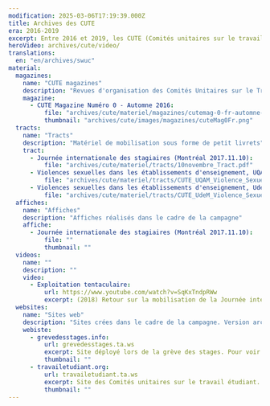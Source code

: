 ```yaml
---
modification: 2025-03-06T17:19:39.000Z
title: Archives des CUTE
era: 2016-2019
excerpt: Entre 2016 et 2019, les CUTE (Comités unitaires sur le travail étudiant) mènent une campagne pour faire reconnaitre le travail effectué par les étudiantEs en revendiquant le salariat étudiant et la rémunération des stages.
heroVideo: archives/cute/video/
translations:
  en: "en/archives/swuc"
material:
  magazines:
    name: "CUTE magazines"
    description: "Revues d'organisation des Comités Unitaires sur le Travail Étudiant (CUTE Magazine)"
    magazine:
      - CUTE Magazine Numéro 0 - Automne 2016:
          file: "archives/cute/materiel/magazines/cutemag-0-fr-automne-2016_september_1st.pdf"
          thumbnail: "archives/cute/images/magazines/cuteMag0Fr.png"
  tracts:
    name: "Tracts"
    description: "Matériel de mobilisation sous forme de petit livrets"
    tract:
      - Journée internationale des stagiaires (Montréal 2017.11.10):
          file: "archives/cute/materiel/tracts/10novembre_Tract.pdf"
      - Violences sexuelles dans les établissements d'enseignement, UQAM (Montréal 2017.08.21):
          file: "archives/cute/materiel/tracts/CUTE_UQAM_Violence_Sexuelle.pdf"
      - Violences sexuelles dans les établissements d'enseignement, UdeM (Montréal 2017.08.21):
          file: "archives/cute/materiel/tracts/CUTE_UdeM_Violence_Sexuelle.pdf"
  affiches:
    name: "Affiches"
    description: "Affiches réalisés dans le cadre de la campagne"
    affiche:
      - Journée internationale des stagiaires (Montréal 2017.11.10):
          file: ""
          thumbnail: ""
  videos:
    name: ""
    description: ""
    video:
      - Exploitation tentaculaire:
          url: https://www.youtube.com/watch?v=SqKxTndpRWw
          excerpt: (2018) Retour sur la mobilisation de la Journée internationale des stagiaires pour préparer la grève mondiale des stagiaires (20 février) et la grève mondiale des femmes (8 mars).
  websites:
    name: "Sites web"
    description: "Sites crées dans le cadre de la campagne. Version archivée accessible."
    webiste:
      - grevedesstages.info:
          url: grevedesstages.ta.ws
          excerpt: Site déployé lors de la grève des stages. Pour voir une version archivée cliquez sur l'image
          thumbnail: ""
      - travailetudiant.org:
          url: travailetudiant.ta.ws
          excerpt: Site des Comités unitaires sur le travail étudiant. Pour voir une version archivée cliquez sur l'image
          thumbnail: ""
---
```

